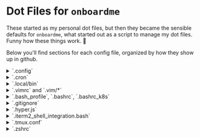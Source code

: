 # Dot Files for `onboardme`

These started as my personal dot files, but then they became the sensible
 defaults for `onboardme`, what started out as a script to manage my dot files.
 Funny how these things work. :shrug:

 Below you'll find sections for each config file, organized by how they show up in github.


<details>
  <summary>`.config`</summary>

  Below are directories that would be located in your home directory, under `.config`.

  ## `asciinema`
  File: [`~/.config/asciinema/config`](.config/asciinema/config)

  Local config file for [`asciinema`](https://asciinema.org/), a lightweight, purely text-based approach to terminal recording. Currently it just sets the shell command to be `/bin/bash --login`, which loads your bash variables. This could be changed to a different shell and their equivilent.

  ## gh
  File: [`~/.config/gh`](.config/gh/config.yml)

  Local config file for [`gh`](https://cli.github.com/), the GitHub CLI. There's not a ton in there, but it uses [`rich-cli`](https://github.com/Textualize/rich-cli) as a prettier pager, and firefox as a browser, and setting vim as an editor. The rest is stock, and subject to change.

  ## glab-cli
  File: [`~/.config/glab-cli`](.config/glab-cli/config.yml)

  Local config file for [`glab`](https://glab-cli.io/), an open source GitLab CLI tool. There's not a ton in there, but it uses a dark theme, firefox as a browser, and vim as an editor.  The rest is stock, and subject to change.

  ## karabiner
  File: [`~/.config/karabiner/karabiner.json`](.config/karabiner/karabiner.json)

  Local config file for [karabiner](https://karabiner-elements.pqrs.org/),
  which is used to map capslock to control on macOS and other key remapping that
  can be really useful.

  ## kitty
  Files:
  - [`~/.config/kitty/kitty.conf`](.config/kitty/kitty.conf)
  - [`~/.config/kitty/kitty-dark.png`](.config/kitty/kitty-dark.png)

  Config files related to [kitty](https://sw.kovidgoyal.net/kitty/), a terminal emulator.
  Cute open source kitty icon image by [DinkDonk](https://github.com/DinkDonk/kitty-icon),
  as well as a basic kitty.conf to use some [nerdfonts](https://www.nerdfonts.com/),
  and set up look and feel on macOS.

  ## lsd
  File: [`~/.config/lsd/config.yaml`](.config/lsd/config.yaml)

  Config file for [`lsd`](https://github.com/Peltoche/lsd), an [`ls`](https://linux.die.net/man/1/ls) alternative with icons and pretty colors. There's an intension to write and release a theme for lsd eventually.

  ## lsimg
  File: [`~/.config/lsimg/config.yaml`](.config/lsimg/config.yaml)

  This is a local project that I'm working on to rewrite a bash script in python,
  to do basic checking of images in the terminal. I might remove it though,
  because after discovering [ranger](https://github.com/ranger/ranger), it might not be really needed :shrug:

  ## neofetch
  File: [`~/.config/neofetch/config.conf`](.config/neofetch/config.conf)

  Config file for [neofetch](https://github.com/dylanaraps/neofetch), A command-line system information tool written in bash 3.2+. The intension is to pair down information to only what's needed, and maybe have a cute image :)

  ## nvim

  <details>
    <summary>Config files for neovim</summary>

    [neovim](https://neovim.io/) is a hyperextensible Vim-based text editor, which is in some ways a sucessor to vim. It's a lot faster, for one, and there's more support for more languages, which means more plugins. Uses [packer](https://github.com/wbthomason/packer.nvim) to manager neovim plugins.

    Each file explained below:

    ### [`init.lua`](.config/nvim/init.lua)
    The main global configuration changes are:
    - turning off mouse scrolling
    - enabling line numbers
    - adding a cursorline
    - setting column 80 to be a different color for tidy code
    - enabling gui colors so you aren't limited to like 8 colors
    - uses the [spacechalk](https://github.com/jessebot/space-chalk) colorscheme
    - sources all the files in [~/.config/nvim/lua](.config/nvim/lua), including packer, plugins, and local plugin configs.

    ### [`~/.config/nvim/packerinit.vim`](.config/nvim/packerinit.vim)
    This is a quick and dirty lua function to print " ♥ ♥ ♥ " if neovim is running in an interactive session and packer completes an action, and to exit if we're running headless, meaning we're running in a script.

    ### [`~/.config/nvim/lua/plugins.lua`](.config/nvim/lua/plugins.lua)
    This is the configuration for packer, our plugin manager for neovim. It installs packer, and then all of our plugins. You can check out all the plugins that are installed, or called from vim plugins [here](https://github.com/jessebot/dot_files/blob/main/.config/nvim/lua/plugins.lua#L15).

    ### [`~/.config/nvim/lua/user/airline.lua`](.config/nvim/lua/user/airline.lua)
    This local config file sets defaults for [airline](https://github.com/vim-airline/vim-airline), a status line for vim and neovim. The configurations are:
    - use space_chalk theme
    - enables powerline fonts (fun icons)
    - disables empty sections of the status line
    - enables the ale extension to work with airline for linting
    - changes the default dividers to be   and '
    - sets a line number percentage function for a slimmer ln segment

    ### [`~/.config/nvim/lua/user/ale.lua`](.config/nvim/lua/user/ale.lua)
    local config sets defaults for [ale](https://github.com/dense-analysis/ale) such as:
    - enable ale by default
    - error icons are now  and warn icons are now 
    - don't lint on text changes, only on mode changes
    - use lints for python such as ruff and flake8
    - run autofixers on save
    - move between errors

    ### [`~/.config/nvim/lua/user/dashboard.lua`](.config/nvim/lua/user/dashboard.lua)
    local config for a starting screen [dashboard](https://github.com/glepnir/dashboard-nvim) for neovim. You should just check out the file to see what's being done. It's cute ascii art and utilizes [telescope](https://github.com/nvim-telescope/telescope.nvim) to check out your files and previously opened files.

    ### [`~/.config/nvim/lua/user/folding.lua`](.config/nvim/lua/user/folding.lua)

    local config file to enable folding, which is just vim speak for collapsing blocks of code. Sets some defaults.

    ### [`~/.config/nvim/lua/user/nvim-tree.lua`](.config/nvim/lua/user/nvim-tree.lua)

    local config file for [nvim-tree](https://github.com/nvim-tree/nvim-tree.lua), a neovim file explorer written in lua, with icons.

    Opens on opening of any file, and auto-adjusts its window size.

    ### [`~/.config/nvim/lua/user/tree-sitter.lua`](.config/nvim/lua/user/tree-sitter.lua)
    local config file for the nvim [tree-sitter](https://github.com/nvim-treesitter/nvim-treesitter) plugin, which helps with syntax highlighting of various things.

    currently installing syntax for: "lua", "yaml", "bash", "hcl"

  </details>

  ## Powerline
  Configuration files for [powerline](https://github.com/powerline/powerline), a status line for BASH and tmux. We enable a space_chalk color theme, as well as battery information, git information, and local IP address.

  Files for colors:
  - [`~/.config/powerline/colors.json`](.config/powerline/colors.json)
  - [`~/.config/powerline/colorschemes/default.json`](.config/powerline/colorschemes/default.json)
  - [`~/.config/powerline/colorschemes/shell/default.json`](.config/powerline/colorschemes/shell/default.json)

  Files for configuring powerline for a login shell, and the console shell:
  - [`~/.config/powerline/themes/shell/default.json`](.config/powerline/themes/shell/default.json)
  - [`~/.config/powerline/themes/powerline.json`](.config/powerline/themes/powerline.json)
  - [`~/.config/powerline/themes/powerline_terminus.json`](.config/powerline/themes/powerline_terminus.json)
  - [`~/.config/powerline/themes/unicode_terminus.json`](.config/powerline/themes/unicode_terminus.json)

  File for configuring tmux status line:
  - [`~/.config/powerline/themes/tmux/default.json`](.config/powerline/)

  ## Ranger
  Files:
  - [`~/.config/ranger/scope.sh`](.config/ranger/scope.sh)
  - [`~/.config/ranger/rc.conf`](.config/ranger/rc.conf)

  [ranger](https://github.com/ranger/ranger) is a TUI file manager. We enable file previews using iterm2 and video previews using ffmpegthumbnailer. We also enable svg previews.

</details>

<details>
  <summary>`.cron`</summary>
  local cron jobs for alarms and updates
</details>

<details>
  <summary>`.local/bin`</summary>
  This is just where we throw a few really simple scripts like:
  imgcat, and it2setkeylabel for iterm2 to cat images in the terminal and use the touchbar on macOS with iterm2.
  there's also a `utc` command there, for ease of use printing the time in UTC.
</details>

<details>
  <summary>`.vimrc` and `.vim/*`</summary>
  local configuration for [vim](https://www.vim.org/), a text editor, and it's plugins, installed via vim-plug.

  [~/.vimrc](.vimrc) is the main file for the global vim configuration. We set a
  lot of defaults, including:

  - setting window width to 82 characters
  - enabling line numbers
  - enabling highlighting of column cursor is on
  - add a colored column on column 80 for tidy python
  - sets a nerd font for vim
  - enable syntax highlighting
  - use space_chalk colorscheme
  - configure icons for VimDevicons, and NERDTree
  - ale icons changed, ale linters and fixers set for python
  - gitgutter icons
  - folding defaults
  - sets backups
  - allow backspace in insert mode
  - default tabbing
  - set search history
  - installs all the plugins [here](https://github.com/jessebot/dot_files/blob/main/.vimrc#L452)
  - uses template files below

  Auto-install vim-plug:
  - [~/.vim/autoload/plug.vim](.vim/autoload/plug.vim)

  Files for syntax highlighting for python, ssh_known_hosts, and toml files:
  - [~/.vim/syntax/python.vim](.vim/syntax/python.vim)
  - [~/.vim/syntax/ssh_known_hosts.vim](.vim/syntax/ssh_known_hosts.vim)
  - [~/.vim/syntax/toml.vim](.vim/syntax/toml.vim)

  Files for default values in a python or markdown file:
  - [~/.vim/templates/template.md](.vim/templates/template.md)
  - [~/.vim/templates/template.py](.vim/templates/template.py)

</details>

<details>
  <summary>`.bash_profile`, `.bashrc`, `.bashrc_k8s`</summary>
  Configuration for BASH. The `.bash_profile` just sources the `.bashrc`, since macOS default looks for bash_profile instead of bashrc.

  The `.bashrc` sets the following defaults:
  - turns off bells
  - sets vim as your text editor
  - enables 256 colors
  - fix how less handles non-text input files
  - change the default colors for less used in man pages
  - set history sizes
  - set pathing for go and python
  - enable tab completion
  - aliases away MANY typos
  - aliases a bunch of shorter commands to longer commands
  - changes default pagers used when file is too long for catting
  - runs neofetch when you source it
  - sources any other files called `.bashrc*`

  The `.bashrc_k8s` is for kubernetes defaults:
  - helpful sensible aliases such as: `kg` for `kubectl get`
  - set pathing for `krew`, a plugin manager for `kubectl`.

</details>

<details>
  <summary>`.gitignore`</summary>
  Git ignore file for all sorts of things in a home directory that should never get committed.

</details>

<details>
  <summary>`.hyper.js`</summary>
  Sensible defaults for the hyper terminal emulator.

</details>

<details>
  <summary>`.iterm2_shell_integration.bash`</summary>
  This is for installing the iterm2 shell integration for macOS.

</details>

<details>
  <summary>`.tmux.conf`</summary>
  Sets 256 colors for tmux and enables the powerline tmux status line.

</details>

<details>
  <summary>`.zshrc`</summary>
  a .zshrc a friend wrote for me once, and I never removed :)
  Who knows what lives there. :shrug:

</details>
